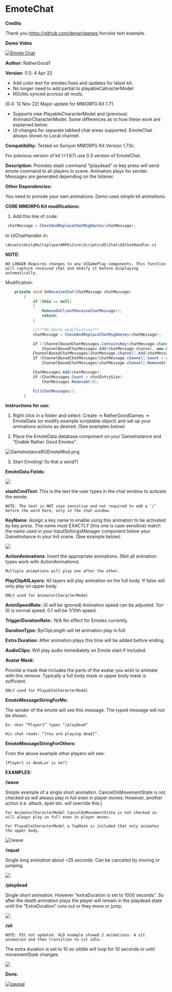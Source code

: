 # EmoteChat

**Credits**

Thank you https://github.com/denariigames forcolor text example.

**Demo Video**

[![Emote Chat](media/VideoPicEmoteChat.png)](https://youtu.be/ktHKpvC-qPk)

**Author:** RatherGood1

**Version**: 0.5: 4 Apr 22

* Add color text for emotes.fixes and updates for latest kit.
* No longer need to add partial to playableCahracterModel
* RGUtils synced accross all mods.

(0.4: 12 Nov 22) Major update for MMORPG KIt 1.71.  
* Supports new PlayableCharacterModel and (previous) AnimatorCharacterModel. Some differences as to how these work are explained below.
* UI changes for separate tabbed chat areas supported. EmoteChat always shows to Local channel.

**Compatibility:** Tested on Suriyun MMORPG Kit Version 1.73c.

For previous version of kit (<1.67) use 0.3 version of EmoteChat.

**Description:** 
Provides slash command “/playdead” or key press will send emote command to all players in
scene. Animation plays for sender. Messages are generated depending on the listener.

**Other Dependencies:**

You need to provide your own animations. Demo uses simple kit animations.

**CORE MMORPG Kit modifications:**

1. Add this line of code:
```csharp
 chatMessage = CheckAndReplaceChatMsgEmotes(chatMessage);
 ```

 to UIChatHandler in:

    \Assets\UnityMultiplayerARPG\Core\Scripts\UI\Chat\UIChatHandler.cs

 **NOTE:**

    NO LONGER Requires changes to any UIGamePlay components. This function will capture received chat and modify it before displaying automatically.

Modification:

```csharp 
    private void OnReceiveChat(ChatMessage chatMessage)
        {
            if (this == null)
            {
                RemoveOnClientReceiveChatMessage();
                return;
            }

            //***RG Emote modification***
            chatMessage = CheckAndReplaceChatMsgEmotes(chatMessage);

            if (!ChannelBasedChatMessages.ContainsKey(chatMessage.channel))
                ChannelBasedChatMessages.Add(chatMessage.channel, new List<ChatMessage>());
            ChannelBasedChatMessages[chatMessage.channel].Add(chatMessage);
            if (ChannelBasedChatMessages[chatMessage.channel].Count > chatEntrySize)
                ChannelBasedChatMessages[chatMessage.channel].RemoveAt(0);

            ChatMessages.Add(chatMessage);
            if (ChatMessages.Count > chatEntrySize)
                ChatMessages.RemoveAt(0);

            FillChatMessages();
        }
```

**Instructions for use:**

1.  Right click in a folder and select: Create -\> RatherGoodGames -\> EmoteData (or modify example scriptable object) and set up your animations actions as desired. (See examples below)

2.  Place the EmoteData database component on your GameInstance and "Enable Rather Good Emotes". 

![GameInstanceRGEmoteMod.png](media/GameInstanceRGEmoteMod.png)

3. Start Emoting! (Is that a word?)

**EmoteData Fields:**

![](media/WaveEmoteData.png)

**slashCmdText**:  This is the text the user types in the chat window to activate the emote.

    NOTE: The text is NOT case sensitive and not required to add a '/' before the word here, only in the chat window.

**KeyName**: Assign a key name to enable using this animation to be activated by key press. The name must EXACTLY (this one is case sensitive) match the name used in your InputSettingsManager component below your GameInstance in your Init scene. (See example below).

![](media/b2c8fe66a89a3ad081df1f9ef1107205.png)

**ActionAnimations**: Insert the appropriate animations. (Not all animation
types work with ActionAnimations)

    Multiple animations will play one after the other.

**PlayClipAllLayers:**  All layers will play animation on the full body. If false will only play on upper body.

    ONLY used for AnimatorCharacterModel

**AnimSpeedRate:** (0 will be ignored) Animation speed can be adjusted. 1(or 0) is normal speed. 0.1 will be 1/10th speed.

**TriggerDurationRate:**: N/A No effect for Emotes currently.

**DurationType:** ByClipLength will let animation play in full.

**Extra Duration:** After animation plays this time will be added before ending.

**AudioClips:** Will play audio immediately on Emote start if included.

**Avatar Mask:** 

Provide a mask that includes the parts of the avatar you wish to animate with this remove. Typically a full body mask or upper body mask is sufficient.

    ONLY used for PlayableCharacterModel

**EmoteMessageStringForMe:** 

The sender of the emote will see this message. The typed message will not be
shown.

    Ex: User “Player1” types “/playDead”

    His chat reads: “[You are playing dead]”.

**EmoteMessageStringForOthers**:

From the above example other players will see: 

    [Player1 is dead…or is he?]

**EXAMPLES:**

**/wave**

Simple example of a single short animation. CancelOnMovementState is not checked so will always play in full even in player moves. However, another action (i.e. attack, spell etc. will override this.)

    For AnimatorCharacterModel CancelOnMovementState is not checked so will always play in full even in player moves.

    For PlayableCharacterModel a TopMask is included that only animates the upper body.

![/wave](media/WaveEmoteData.png)

**/squat**

Single long animation about \~25 seconds. Can be canceled by moving or jumping.

![](media/SquatEmoteData.png)

**/playdead**

Single short animation. However “extraDuration is set to 1000 seconds”. So after the death animation plays the player will remain in the playdead state until the “ExtraDuration” runs out or they move or jump.

![](media/playDeadEmoteData.png)

**/sit**

    NOTE: PIC not updated. OLD example showed 2 animations. A sit animation and then transition to sit idle. 

The extra duration is set to 10 so sitIdle will loop for 10 seconds or until movementState changes.

![](media/sitEmoteData.png)

**Done.**


[![paypal](https://www.paypalobjects.com/en_US/i/btn/btn_donateCC_LG.gif)](https://www.paypal.com/cgi-bin/webscr?cmd=_s-xclick&hosted_button_id=L7RYB7NRR78L6)